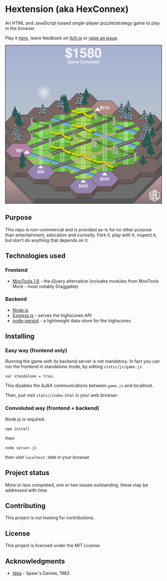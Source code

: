 # Hextension (aka HexConnex)

An HTML and JavaScript-based single-player puzzle/strategy game to play in the browser.

Play it [here](http://hexconnex.marthost.uk/), leave feedback on [Itch.io](https://mn3monic.itch.io/hexconnex) or [raise an issue](https://github.com/mn113/hextension2/issues/).

![Hextension screenshot](Screen-Shot-2017-06-07.png)


## Purpose

This repo is non-commercial and is provided as-is for no other purpose than entertainment, education and curiosity. Fork it, play with it, inspect it, but don't do anything that depends on it.


## Technologies used

### Frontend

* [MooTools 1.6](https://mootools.net/core) - the jQuery alternative (includes modules from MooTools More - most notably Draggable)

### Backend

* [Node.js](https://nodejs.org/en/)
* [Express.js](http://expressjs.com/) - serves the highscores API
* [node-persist](https://github.com/simonlast/node-persist) - a lightweight data-store for the highscores


## Installing

### Easy way (frontend only)

Running the game with its backend server is not mandatory. In fact you can run the frontend in standalone mode, by editing `static/js/game.js`:

```
var standalone = true;
```

This disables the AJAX communications between `game.js` and localhost.

Then, just visit `static/index.html` in your web browser.

### Convoluted way (frontend + backend)

Node.js is required.

```
npm install
```
then
```
node server.js
```
then visit `localhost:3000` in your browser.


## Project status

More or less completed, one or two issues outstanding, these may be addressed with time.


## Contributing

This project is not looking for contributions.


## License

This project is licensed under the MIT License.


## Acknowledgments

* [Idea](http://www.abstractstrategy.com/hextension.html) - Spear's Games, 1983
